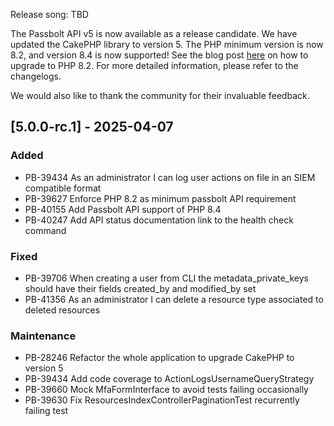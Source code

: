 Release song: TBD

The Passbolt API v5 is now available as a release candidate.
We have updated the CakePHP library to version 5. The PHP minimum version is now 8.2, and version 8.4 is now supported!
See the blog post [here](https://www.passbolt.com/blog/preparing-for-passbolt-v5-php-8-2-requirement) on how to upgrade to PHP 8.2. For more detailed information, please refer to the changelogs.

We would also like to thank the community for their invaluable feedback.

## [5.0.0-rc.1] - 2025-04-07
### Added
- PB-39434 As an administrator I can log user actions on file in an SIEM compatible format
- PB-39627 Enforce PHP 8.2 as minimum passbolt API requirement
- PB-40155 Add Passbolt API support of PHP 8.4
- PB-40247 Add API status documentation link to the health check command

### Fixed
- PB-39706 When creating a user from CLI the metadata_private_keys should have their fields created_by and modified_by set
- PB-41356 As an administrator I can delete a resource type associated to deleted resources

### Maintenance
- PB-28246 Refactor the whole application to upgrade CakePHP to version 5
- PB-39434 Add code coverage to ActionLogsUsernameQueryStrategy
- PB-39660 Mock MfaFormInterface to avoid tests failing occasionally
- PB-39630 Fix ResourcesIndexControllerPaginationTest recurrently failing test
